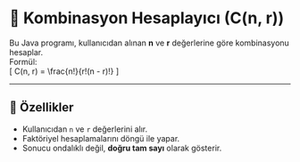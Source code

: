 # 🎯 Kombinasyon Hesaplayıcı (C(n, r))

Bu Java programı, kullanıcıdan alınan **n** ve **r** değerlerine göre kombinasyonu hesaplar.  
Formül:  
\[
C(n, r) = \frac{n!}{r!(n - r)!}
\]

---

## 🚀 Özellikler
- Kullanıcıdan `n` ve `r` değerlerini alır.  
- Faktöriyel hesaplamalarını döngü ile yapar.  
- Sonucu ondalıklı değil, **doğru tam sayı** olarak gösterir.  

